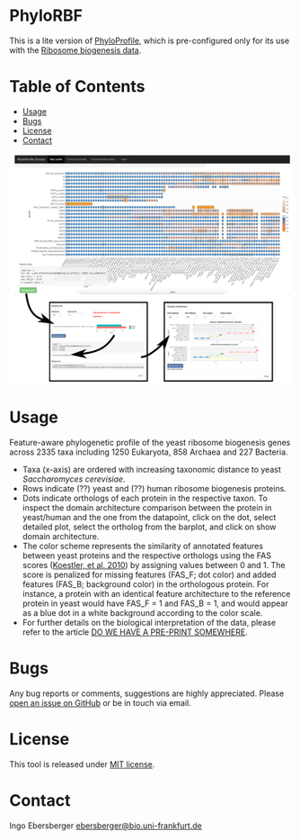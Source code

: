 # PhyloRBF

This is a lite version of [PhyloProfile](https://github.com/BIONF/PhyloProfile), which is pre-configured only for its use with the [Ribosome biogenesis data](https://applbio.biologie.uni-frankfurt.de/download/RibosomeBiogenesis/PhyloRBF/).

# Table of Contents
* [Usage](#usage)
* [Bugs](#bugs)
* [License](#license)
* [Contact](#contact)

<!-- ![](https://github.com/BIONF/PhyloProfileCorona/blob/gh-pages/www/phyloprofile_interface.png) -->
![](phyloprofile_interface.png)

# Usage
Feature-aware phylogenetic profile of the yeast ribosome biogenesis genes across 2335 taxa including 1250 Eukaryota, 858 Archaea and 227 Bacteria.
* Taxa (x-axis) are ordered with increasing taxonomic distance to yeast *Saccharomyces cerevisiae*.
* Rows indicate (??) yeast and (??) human ribosome biogenesis proteins.
* Dots indicate orthologs of each protein in the respective taxon. To inspect the domain architecture comparison between the protein in yeast/human and the one from the datapoint, click on the dot, select detailed plot, select the ortholog from the barplot, and click on show domain architecture.
* The color scheme represents the similarity of annotated features between yeast proteins and the respective orthologs using the FAS scores ([Koestler, et al. 2010](https://bmcbioinformatics.biomedcentral.com/articles/10.1186/1471-2105-11-417)) by assigning values between 0 and 1. The score is penalized for missing features (FAS_F; dot color) and added features (FAS_B; background color) in the orthologous protein. For instance, a protein with an identical feature architecture to the reference protein in yeast would have FAS_F = 1 and FAS_B = 1, and would appear as a blue dot in a white background according to the color scale.
* For further details on the biological interpretation of the data, please refer to the article [DO WE HAVE A PRE-PRINT SOMEWHERE](https://www.biorxiv.org/content/10.1101/2021.01.29.428808v2).

# Bugs
Any bug reports or comments, suggestions are highly appreciated. Please [open an issue on GitHub](https://github.com/BIONF/PhyloRBF/issues/new) or be in touch via email.

# License
This tool is released under [MIT license](https://github.com/BIONF/PhyloRBF/blob/master/LICENSE).

# Contact
Ingo Ebersberger
ebersberger@bio.uni-frankfurt.de
